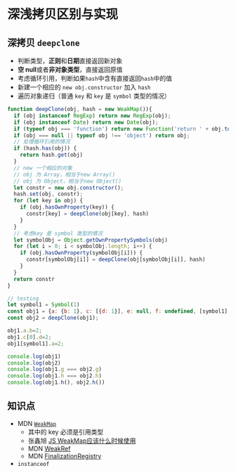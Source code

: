 # 深浅拷贝区别与实现

## 深拷贝 `deepclone`

- 判断类型，**正则**和**日期**直接返回新对象
- **空 null**或者**非对象类型**，直接返回原值
- 考虑循环引用，判断如果`hash`中含有直接返回`hash`中的值
- 新建一个相应的 `new obj.constructor` 加入 `hash`
- 遍历对象递归（普通 `key` 和 `key` 是 `symbol` 类型的情况）

```js
function deepClone(obj, hash = new WeakMap()){
  if (obj instanceof RegExp) return new RegExp(obj);
  if (obj instanceof Date) return new Date(obj);
  if (typeof obj === 'function') return new Function('return ' + obj.toString())();
  if (obj === null || typeof obj !== 'object') return obj;
  // 处理循环引用的情况
  if (hash.has(obj)) {
    return hash.get(obj)
  }
  // new 一个相应的对象
  // obj 为 Array，相当于new Array()
  // obj 为 Object，相当于new Object()
  let constr = new obj.constructor();
  hash.set(obj, constr);
  for (let key in obj) {
    if (obj.hasOwnProperty(key)) {
      constr[key] = deepClone(obj[key], hash)
    }
  }
  // 考虑key 是 symbol 类型的情况
  let symbolObj = Object.getOwnPropertySymbols(obj)
  for (let i = 0; i < symbolObj.length; i++) {
    if (obj.hasOwnProperty(symbolObj[i])) {
      constr[symbolObj[i]] = deepClone(obj[symbolObj[i]], hash)
    }
  }
  return constr
}

// testing
let symbol1 = Symbol(1)
const obj1 = {a: {b: 1}, c: [{d: 1}], e: null, f: undefined, [symbol1]: {a: 1}, g: symbol1, h: () => {return 1}};
const obj2 = deepClone(obj1);

obj1.a.b=2;
obj1.c[0].d=2;
obj1[symbol1].a=2;

console.log(obj1)
console.log(obj2)
console.log(obj1.g === obj2.g)
console.log(obj1.h === obj2.h)
console.log(obj1.h(), obj2.h())
```

## 知识点

- MDN [`WeakMap`](https://developer.mozilla.org/zh-CN/docs/Web/JavaScript/Reference/Global_Objects/WeakMap)
  - 其中的 key 必须是引用类型
  - 张鑫旭 [JS WeakMap应该什么时候使用](https://www.zhangxinxu.com/wordpress/2021/08/js-weakmap-es6/)
  - MDN [WeakRef](https://developer.mozilla.org/zh-CN/docs/Web/JavaScript/Reference/Global_Objects/WeakRef)
  - MDN [FinalizationRegistry](https://developer.mozilla.org/zh-CN/docs/Web/JavaScript/Reference/Global_Objects/FinalizationRegistry)
- `instanceof`


